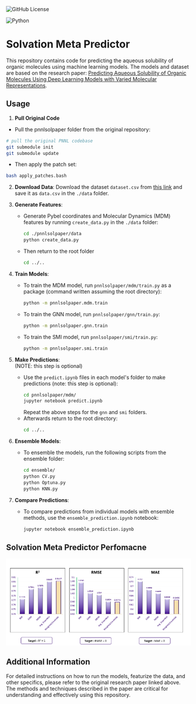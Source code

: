 <img alt="GitHub License" src="https://img.shields.io/github/license/FaizaAB/Solvation">

![Python](https://img.shields.io/badge/python-3670A0?style=for-the-badge&logo=python&logoColor=ffdd54)

# Solvation Meta Predictor

This repository contains code for predicting the aqueous solubility of organic molecules using machine learning models. The models and dataset are based on the research paper: [Predicting Aqueous Solubility of Organic Molecules Using Deep Learning Models with Varied Molecular Representations](https://pubs.acs.org/doi/full/10.1021/acsomega.2c00642).


## Usage

1. **Pull Original Code** 
  - Pull the pnnlsolpaper folder from the original repository:
```sh
# pull the original PNNL codebase
git submodule init
git submodule update
```
- Then apply the patch set:
```sh
bash apply_patches.bash
```

2. **Download Data**: Download the dataset `dataset.csv` from [this link](https://figshare.com/s/542fb80e65742746603c) and save it as `data.csv` in the `./data` folder.

3. **Generate Features**:
    - Generate Pybel coordinates and Molecular Dynamics (MDM) features by running `create_data.py` in the `./data` folder:
      ```sh
      cd ./pnnlsolpaper/data
      python create_data.py
      ```
    - Then return to the root folder
      ```sh
      cd ../..
      ```

4. **Train Models**:
    - To train the MDM model, run `pnnlsolpaper/mdm/train.py` as a package (command written assuming the root directory):
      ```sh
      python -m pnnlsolpaper.mdm.train
      ```
    - To train the GNN model, run `pnnlsolpaper/gnn/train.py`:
      ```sh
      python -m pnnlsolpaper.gnn.train
      ```
    - To train the SMI model, run `pnnlsolpaper/smi/train.py`:
      ```sh
      python -m pnnlsolpaper.smi.train
      ```

5. **Make Predictions**:
    <br>(NOTE: this step is optional)
    - Use the `predict.ipynb` files in each model's folder to make predictions (note: this step is optional):
      ```sh
      cd pnnlsolpaper/mdm/
      jupyter notebook predict.ipynb
      ```
      Repeat the above steps for the `gnn` and `smi` folders.
    - Afterwards return to the root directory:
      ```sh
      cd ../..
      ```

6. **Ensemble Models**:
    - To ensemble the models, run the following scripts from the ensemble folder:
      ```sh
      cd ensemble/
      python CV.py
      python Optuna.py
      python KNN.py
      ```

7. **Compare Predictions**:
    - To compare predictions from individual models with ensemble methods, use the `ensemble_prediction.ipynb` notebook:
      ```sh
      jupyter notebook ensemble_prediction.ipynb
      ```
## Solvation Meta Predictor Perfomacne
![Solvation Meta Predictor Perfomacne](ensemble/Performance.png)

## Additional Information
For detailed instructions on how to run the models, featurize the data, and other specifics, please refer to the original research paper linked above. The methods and techniques described in the paper are critical for understanding and effectively using this repository.
